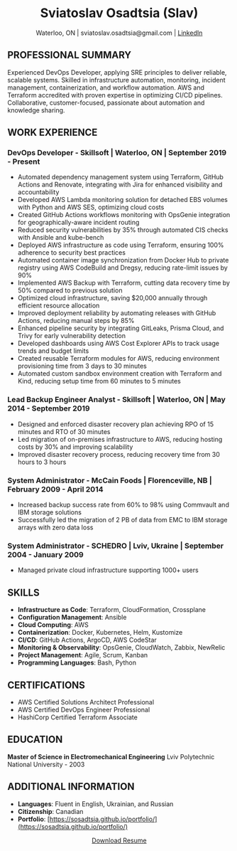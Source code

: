 <link rel="stylesheet" href="/portfolio/css/resume.css">

<div class="resume-container">

<h1 style="text-align: center;">Sviatoslav Osadtsia (Slav)</h1>
<p style="text-align: center;">Waterloo, ON | sviatoslav.osadtsia@gmail.com | <a href="https://www.linkedin.com/in/sviatoslavosadtsia/">LinkedIn</a></p>

## PROFESSIONAL SUMMARY

Experienced DevOps Developer, applying SRE principles to deliver reliable, scalable systems. Skilled in infrastructure automation, monitoring, incident management, containerization, and workflow automation. AWS and Terraform accredited with proven expertise in optimizing CI/CD pipelines. Collaborative, customer-focused, passionate about automation and knowledge sharing.

## WORK EXPERIENCE

### DevOps Developer - **Skillsoft** | Waterloo, ON | September 2019 - Present

- Automated dependency management system using Terraform, GitHub Actions and Renovate, integrating with Jira for enhanced visibility and accountability
- Developed AWS Lambda monitoring solution for detached EBS volumes with Python and AWS SES, optimizing cloud costs
- Created GitHub Actions workflows monitoring with OpsGenie integration for geographically-aware incident routing
- Reduced security vulnerabilities by 35% through automated CIS checks with Ansible and kube-bench
- Deployed AWS infrastructure as code using Terraform, ensuring 100% adherence to security best practices
- Automated container image synchronization from Docker Hub to private registry using AWS CodeBuild and Dregsy, reducing rate-limit issues by 90%
- Implemented AWS Backup with Terraform, cutting data recovery time by 50% compared to previous solution
- Optimized cloud infrastructure, saving $20,000 annually through efficient resource allocation
- Improved deployment reliability by automating releases with GitHub Actions, reducing manual steps by 85%
- Enhanced pipeline security by integrating GitLeaks, Prisma Cloud, and Trivy for early vulnerability detection
- Developed dashboards using AWS Cost Explorer APIs to track usage trends and budget limits
- Created reusable Terraform modules for AWS, reducing environment provisioning time from 3 days to 30 minutes
- Automated custom sandbox environment creation with Terraform and Kind, reducing setup time from 60 minutes to 5 minutes

### Lead Backup Engineer Analyst - **Skillsoft** | Waterloo, ON | May 2014 - September 2019

- Designed and enforced disaster recovery plan achieving RPO of 15 minutes and RTO of 30 minutes
- Led migration of on-premises infrastructure to AWS, reducing hosting costs by 30% and improving scalability
- Improved disaster recovery process, reducing recovery time from 30 hours to 3 hours

### System Administrator - **McCain Foods** | Florenceville, NB | February 2009 - April 2014

- Increased backup success rate from 60% to 98% using Commvault and IBM storage solutions
- Successfully led the migration of 2 PB of data from EMC to IBM storage arrays with zero data loss

### System Administrator - **SCHEDRO** | Lviv, Ukraine | September 2004 - January 2009

- Managed private cloud infrastructure supporting 1000+ users

## SKILLS

- **Infrastructure as Code**: Terraform, CloudFormation, Crossplane
- **Configuration Management**: Ansible
- **Cloud Computing**: AWS
- **Containerization**: Docker, Kubernetes, Helm, Kustomize
- **CI/CD**: GitHub Actions, ArgoCD, AWS CodeStar
- **Monitoring & Observability**: OpsGenie, CloudWatch, Zabbix, NewRelic
- **Project Management**: Agile, Scrum, Kanban
- **Programming Languages**: Bash, Python

## CERTIFICATIONS

- AWS Certified Solutions Architect Professional
- AWS Certified DevOps Engineer Professional
- HashiCorp Certified Terraform Associate

## EDUCATION

**Master of Science in Electromechanical Engineering**
Lviv Polytechnic National University - 2003

## ADDITIONAL INFORMATION

- **Languages**: Fluent in English, Ukrainian, and Russian
- **Citizenship**: Canadian
- **Portfolio**: [https://sosadtsia.github.io/portfolio/](https://sosadtsia.github.io/portfolio/)

</div>

<div style="text-align: center;">
  <a href="/portfolio/resume/SviatoslavOsadtsia_resume.pdf" target="_blank">Download Resume</a>
</div>
